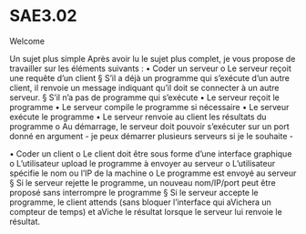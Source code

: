 # SAE3.02

Welcome

Un sujet plus simple
Après avoir lu le sujet plus complet, je vous propose de travailler sur les éléments
suivants :
• Coder un serveur
  o Le serveur reçoit une requête d’un client
    § S’il a déjà un programme qui s’exécute d’un autre client, il renvoie un message indiquant qu’il doit se connecter à un autre serveur.
    § S’il n’a pas de programme qui s’exécute
      • Le serveur reçoit le programme
      • Le serveur compile le programme si nécessaire
      • Le serveur exécute le programme
      • Le serveur renvoie au client les résultats du programme
  o Au démarrage, le serveur doit pouvoir s’exécuter sur un port donné en argument - je peux démarrer plusieurs serveurs si je le souhaite -

• Coder un client
  o Le client doit être sous forme d’une interface graphique
  o L’utilisateur upload le programme à envoyer au serveur
  o L’utilisateur spécifie le nom ou l’IP de la machine
  o Le programme est envoyé au serveur
        § Si le serveur rejette le programme, un nouveau nom/IP/port peut être proposé sans interrompre le programme
        § Si le serveur accepte le programme, le client attends (sans bloquer l’interface qui aVichera un compteur de temps) et aViche le résultat lorsque le serveur lui renvoie le résultat.

